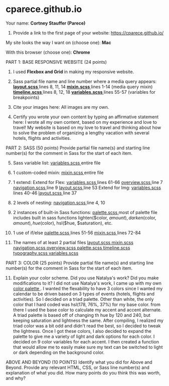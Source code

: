 # cparece.github.io
Your name: 
<b>Cortney Stauffer (Parece)</b>

1. Provide a link to the first page of your website: <a href="https://cparece.github.io/">https://cparece.github.io/</a>

My site looks the way I want on (choose one): <b>Mac</b>

With this browser (choose one): <b>Chrome </b>

PART 1: BASE RESPONSIVE WEBSITE (24 points)

1. I used <b> Flexbox and Grid </b> in making my responsive website.

2. Sass partial file name and line number where a media query appears:
<b> <a href="cparece.github.io/styles/_layout.scss"> layout.scss </a> </b>lines 8, 11, 14
<b> <a href="cparece.github.io/styles/_mixin.scss"> mixin.scss </a> </b>lines 1-14 (media query mixin)
<b> <a href="cparece.github.io/styles/_timeline.scss"> timeline.scss </a></b> lines 8, 12, 18
<b><a href="cparece.github.io/styles/_variables.scss"> variables.scss </a> </b> lines 55-57 (variables for breakpoints)

3. Cite your images here: All images are my own.

4. Certify you wrote your own content by typing an affirmative statement here: I wrote all my own content, based on my experience and love to travel! My website is based on my love to travel and thinking about how to solve the problem of organizing a lengthy vacation with several hotels, flights and activities.

PART 2: SASS (50 points)
Provide partial file name(s) and starting line number(s) for the comment in Sass for the start of each item.

5. Sass variable list: 
       <a href="cparece.github.io/styles/_variables.scss"> variables.scss </a> entire file
      

6. 1 custom-coded mixin:
       <a href="cparece.github.io/styles/_mixin.scss"> mixin.scss </a> entire file


7. 1 extend:
Extend for Flex:
       <a href="cparece.github.io/styles/_variables.scss"> variables.scss </a> lines 61-66
       <a href="cparece.github.io/styles/_overview.scss"> overview.scss </a> line 7
       <a href="cparece.github.io/styles/_navigation.scss"> navigation.scss </a> line 9
       <a href="cparece.github.io/styles/_layout.scss"> layout.scss </a> line 53
Extend for Img:
       <a href="cparece.github.io/styles/_variables.scss"> variables.scss </a> lines 40-46
       <a href="cparece.github.io/styles/_layout.scss"> layout.scss </a> line 37

8. 2 levels of nesting:
       <a href="cparece.github.io/styles/_navigation.scss"> navigation.scss </a> line 4, 10

9. 2 instances of built-in Sass functions:
       <a href="cparece.github.io/styles/_palette.scss"> palette.scss </a> most of palette file includes built in sass functions lighten($color, $amount), darken($color, $amount), hue($color), hsl($hue, $saturation), etc.

10. 1 use of if/else
       <a href="cparece.github.io/styles/_palette.scss"> palette.scss </a> lines 51-56
       <a href="cparece.github.io/styles/_mixin.scss"> mixin.scss </a> lines 72-84

11. The names of at least 2 partial files
       <a href="cparece.github.io/styles/_layout.scss"> layout.scss </a>
       <a href="cparece.github.io/styles/_mixin.scss"> mixin.scss </a>
       <a href="cparece.github.io/styles/_navigation.scss"> navigation.scss </a>
       <a href="cparece.github.io/styles/_overview.scss"> overview.scss </a>
       <a href="cparece.github.io/styles/_palette.scss"> palette.scss </a>
       <a href="cparece.github.io/styles/_timeline.scss"> timeline.scss </a>
       <a href="cparece.github.io/styles/_typography.scss"> typography.scss </a>
       <a href="cparece.github.io/styles/_variables.scss"> variables.scss </a>


PART 3: COLOR  (25 points)
Provide partial file name(s) and starting line number(s) for the comment in Sass for the start of each item.

11. Explain your color scheme. Did you use Natalya's work? Did you make modifications to it?
I did not use Natalya's work, I came up with my own <a href="cparece.github.io/styles/_palette.scss"> color palette </a>. I wanted the flexability to have 3 colors since I wanted my calendar to be driven based on 3 types of events (hotels, flights and activities). So I decided on a triad palette. Other than white, the only color that I hard coded was hsl(178, 76%, 37%) for my base color. from there I used the base color to calculate my accent and accent alternate. A triad palette is based off of changing th hue by 120 and 240, but keeping saturation and lightness the same. After compiling, I realized my triad color was a bit odd and didn't read the best, so I decided to tweak the lightness. Once I got these colors, I also decided to expand the palette to give me a variety of light and dark options for each color. I decided on 9 color variables for each accent. I then created a function that would allow me to easily make sure my text can be switched to light or dark depending on the background color.



ABOVE AND BEYOND (10 POINTS)
Identify what you did for Above and Beyond. Provide any relevant HTML, CSS, or Sass line number(s) and explanation of what you did. How many points do you think this was worth, and why?




